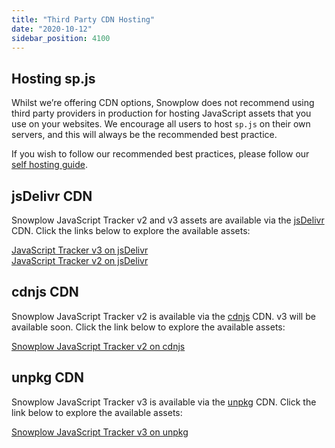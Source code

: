 ```yaml
---
title: "Third Party CDN Hosting"
date: "2020-10-12"
sidebar_position: 4100
---
```


## Hosting sp.js

Whilst we’re offering CDN options, Snowplow does not recommend using third party providers in production for hosting JavaScript assets that you use on your websites. We encourage all users to host `sp.js` on their own servers, and this will always be the recommended best practice.

If you wish to follow our recommended best practices, please follow our [self hosting guide](/docs/collecting-data/collecting-from-own-applications/javascript-tracker/javascript-tracker/self-hosting-the-javascript-tracker/).

## jsDelivr CDN

Snowplow JavaScript Tracker v2 and v3 assets are available via the [jsDelivr](http://jsdelivr.com) CDN. Click the links below to explore the available assets:

[JavaScript Tracker v3 on jsDelivr](https://www.jsdelivr.com/package/npm/@snowplow/javascript-tracker?path=dist)  
[JavaScript Tracker v2 on jsDelivr](https://www.jsdelivr.com/package/gh/snowplow/sp-js-assets)

## cdnjs CDN

Snowplow JavaScript Tracker v2 is available via the [cdnjs](https://cdnjs.com/) CDN. v3 will be available soon. Click the link below to explore the available assets:

[Snowplow JavaScript Tracker v2 on cdnjs](https://cdnjs.com/libraries/snowplow)

## unpkg CDN

Snowplow JavaScript Tracker v3 is available via the [unpkg](https://unpkg.com/) CDN. Click the link below to explore the available assets:

[Snowplow JavaScript Tracker v3 on unpkg](https://unpkg.com/browse/@snowplow/javascript-tracker@latest/dist/)
